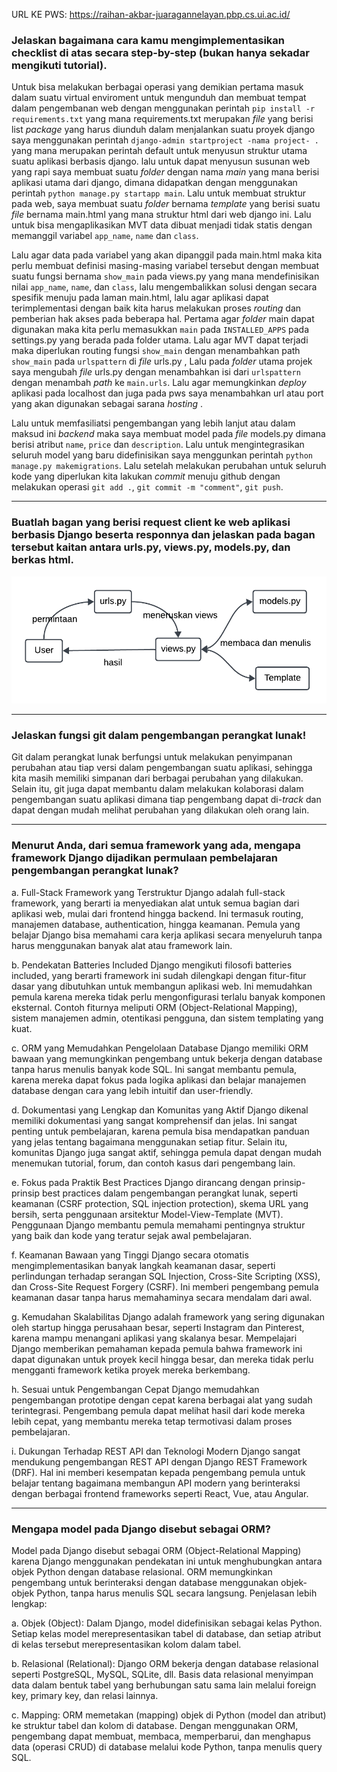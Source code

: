 URL KE PWS: https://raihan-akbar-juaragannelayan.pbp.cs.ui.ac.id/


### **Jelaskan bagaimana cara kamu mengimplementasikan checklist di atas secara step-by-step (bukan hanya sekadar mengikuti tutorial).**


Untuk bisa melakukan berbagai operasi yang demikian pertama masuk dalam suatu virtual enviroment untuk mengunduh dan membuat tempat dalam pengembanan web dengan menggunakan perintah `pip install -r requirements.txt` yang mana requirements.txt merupakan _file_ yang berisi list _package_ yang harus diunduh dalam menjalankan suatu proyek django saya menggunakan perintah `django-admin startproject -nama project- .` yang mana merupakan perintah default untuk menyusun struktur utama suatu aplikasi berbasis django. lalu untuk dapat menyusun susunan web yang rapi saya membuat suatu _folder_ dengan nama _main_ yang mana berisi aplikasi utama dari django, dimana didapatkan dengan menggunakan perintah `python manage.py startapp main`. Lalu untuk membuat struktur pada web, saya membuat suatu _folder_ bernama _template_ yang berisi suatu _file_ bernama main.html yang mana struktur html dari web django ini. Lalu untuk bisa mengaplikasikan MVT data dibuat menjadi tidak statis dengan memanggil variabel `app_name`, `name` dan `class`. 


Lalu agar data pada variabel yang akan dipanggil pada main.html maka kita perlu membuat definisi masing-masing variabel tersebut dengan membuat suatu fungsi bernama `show_main` pada views.py yang mana mendefinisikan nilai `app_name`, `name`, dan `class`, lalu mengembalikkan solusi dengan secara spesifik menuju pada laman main.html, lalu agar aplikasi dapat terimplementasi dengan baik kita harus melakukan proses _routing_ dan pemberian hak akses pada beberapa hal. Pertama agar _folder_ main dapat digunakan maka kita perlu memasukkan `main` pada `INSTALLED_APPS` pada settings.py yang berada pada folder utama. Lalu agar MVT dapat terjadi maka diperlukan routing fungsi `show_main` dengan menambahkan path `show_main` pada `urlspattern` di _file_ urls.py , Lalu pada _folder_ utama projek saya mengubah _file_ urls.py dengan menambahkan isi dari `urlspattern` dengan menambah _path_ ke `main.urls`. Lalu agar memungkinkan _deploy_ aplikasi pada localhost dan juga pada pws saya menambahkan url atau port yang akan digunakan sebagai sarana _hosting_ . 


Lalu untuk memfasiliatsi pengembangan yang lebih lanjut atau dalam maksud ini _backend_ maka saya membuat model pada _file_ models.py dimana berisi atribut `name`, `price` dan `description`. Lalu untuk mengintegrasikan seluruh model yang baru didefinisikan saya menggunkan perintah `python manage.py makemigrations`. Lalu setelah melakukan perubahan untuk seluruh kode yang diperlukan kita lakukan _commit_ menuju github dengan melakukan operasi `git add .`, `git commit -m "comment"`, `git push`.

---

### **Buatlah bagan yang berisi request client ke web aplikasi berbasis Django beserta responnya dan jelaskan pada bagan tersebut kaitan antara urls.py, views.py, models.py, dan berkas html.**
![plot](./image/bagan.png)

---

### **Jelaskan fungsi git dalam pengembangan perangkat lunak!**
Git dalam perangkat lunak berfungsi untuk melakukan penyimpanan perubahan atau tiap versi dalam pengembangan suatu aplikasi, sehingga kita masih memiliki simpanan dari berbagai perubahan yang dilakukan. Selain itu, git juga dapat membantu dalam melakukan kolaborasi dalam pengembangan suatu aplikasi dimana tiap pengembang dapat di-_track_ dan dapat dengan mudah melihat perubahan yang dilakukan oleh orang lain.

---

### **Menurut Anda, dari semua framework yang ada, mengapa framework Django dijadikan permulaan pembelajaran pengembangan perangkat lunak?**
a. Full-Stack Framework yang Terstruktur
Django adalah full-stack framework, yang berarti ia menyediakan alat untuk semua bagian dari aplikasi web, mulai dari frontend hingga backend. Ini termasuk routing, manajemen database, authentication, hingga keamanan. Pemula yang belajar Django bisa memahami cara kerja aplikasi secara menyeluruh tanpa harus menggunakan banyak alat atau framework lain.

b. Pendekatan Batteries Included
Django mengikuti filosofi batteries included, yang berarti framework ini sudah dilengkapi dengan fitur-fitur dasar yang dibutuhkan untuk membangun aplikasi web. Ini memudahkan pemula karena mereka tidak perlu mengonfigurasi terlalu banyak komponen eksternal. Contoh fiturnya meliputi ORM (Object-Relational Mapping), sistem manajemen admin, otentikasi pengguna, dan sistem templating yang kuat.

c. ORM yang Memudahkan Pengelolaan Database
Django memiliki ORM bawaan yang memungkinkan pengembang untuk bekerja dengan database tanpa harus menulis banyak kode SQL. Ini sangat membantu pemula, karena mereka dapat fokus pada logika aplikasi dan belajar manajemen database dengan cara yang lebih intuitif dan user-friendly.

d. Dokumentasi yang Lengkap dan Komunitas yang Aktif
Django dikenal memiliki dokumentasi yang sangat komprehensif dan jelas. Ini sangat penting untuk pembelajaran, karena pemula bisa mendapatkan panduan yang jelas tentang bagaimana menggunakan setiap fitur. Selain itu, komunitas Django juga sangat aktif, sehingga pemula dapat dengan mudah menemukan tutorial, forum, dan contoh kasus dari pengembang lain.

e. Fokus pada Praktik Best Practices
Django dirancang dengan prinsip-prinsip best practices dalam pengembangan perangkat lunak, seperti keamanan (CSRF protection, SQL injection protection), skema URL yang bersih, serta penggunaan arsitektur Model-View-Template (MVT). Penggunaan Django membantu pemula memahami pentingnya struktur yang baik dan kode yang teratur sejak awal pembelajaran.

f. Keamanan Bawaan yang Tinggi
Django secara otomatis mengimplementasikan banyak langkah keamanan dasar, seperti perlindungan terhadap serangan SQL Injection, Cross-Site Scripting (XSS), dan Cross-Site Request Forgery (CSRF). Ini memberi pengembang pemula keamanan dasar tanpa harus memahaminya secara mendalam dari awal.

g. Kemudahan Skalabilitas
Django adalah framework yang sering digunakan oleh startup hingga perusahaan besar, seperti Instagram dan Pinterest, karena mampu menangani aplikasi yang skalanya besar. Mempelajari Django memberikan pemahaman kepada pemula bahwa framework ini dapat digunakan untuk proyek kecil hingga besar, dan mereka tidak perlu mengganti framework ketika proyek mereka berkembang.

h. Sesuai untuk Pengembangan Cepat
Django memudahkan pengembangan prototipe dengan cepat karena berbagai alat yang sudah terintegrasi. Pengembang pemula dapat melihat hasil dari kode mereka lebih cepat, yang membantu mereka tetap termotivasi dalam proses pembelajaran.

i. Dukungan Terhadap REST API dan Teknologi Modern
Django sangat mendukung pengembangan REST API dengan Django REST Framework (DRF). Hal ini memberi kesempatan kepada pengembang pemula untuk belajar tentang bagaimana membangun API modern yang berinteraksi dengan berbagai frontend frameworks seperti React, Vue, atau Angular.

---

### **Mengapa model pada Django disebut sebagai ORM?**
Model pada Django disebut sebagai ORM (Object-Relational Mapping) karena Django menggunakan pendekatan ini untuk menghubungkan antara objek Python dengan database relasional. ORM memungkinkan pengembang untuk berinteraksi dengan database menggunakan objek-objek Python, tanpa harus menulis SQL secara langsung. Penjelasan lebih lengkap:

a. Objek (Object): Dalam Django, model didefinisikan sebagai kelas Python. Setiap kelas model merepresentasikan tabel di database, dan setiap atribut di kelas tersebut merepresentasikan kolom dalam tabel.

b. Relasional (Relational): Django ORM bekerja dengan database relasional seperti PostgreSQL, MySQL, SQLite, dll. Basis data relasional menyimpan data dalam bentuk tabel yang berhubungan satu sama lain melalui foreign key, primary key, dan relasi lainnya.

c. Mapping: ORM memetakan (mapping) objek di Python (model dan atribut) ke struktur tabel dan kolom di database. Dengan menggunakan ORM, pengembang dapat membuat, membaca, memperbarui, dan menghapus data (operasi CRUD) di database melalui kode Python, tanpa menulis query SQL.